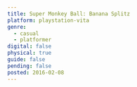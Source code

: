 ```yaml
---
title: Super Monkey Ball: Banana Splitz
platform: playstation-vita
genre:
  - casual
  - platformer
digital: false
physical: true
guide: false
pending: false
posted: 2016-02-08
---
```

